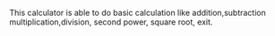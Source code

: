 This calculator is able to do basic calculation like addition,subtraction multiplication,division, second power, square root, exit.
